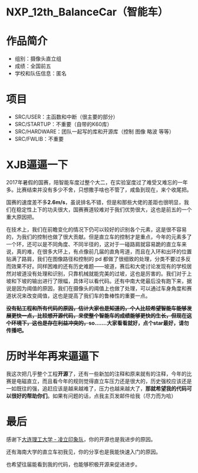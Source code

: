 # NXP_12th_BalanceCar（智能车）
# 作品简介
- 组别：摄像头直立组
- 成绩：全国前五
- 学校和队伍信息：匿名

# 项目

- SRC/USER：主函数和中断（很主要的部分）
- SRC/STARTUP：不重要（自带的K60库）
- SRC/HARDWARE：团队一起写的库和开源库（控制 图像 略波 等等）
- SRC/FWLIB：不重要

# XJB逼逼一下
2017年暑假的国赛，陪智能车度过整个大二，在实验室度过了难受又难忘的一年多。比赛结束并没有多少不舍，只想撒手啥也不管了，咸鱼到现在，来个收尾把。

国赛的速度差不多**2.6m/s**，虽说排名不错，但是和那些大佬的差距也很明显，我们在稳定性上下的功夫很大，国赛赛道较难对于我们优势很大，这也是前五的一个重大原因把。

在技术上，我们在前瞻变化的情况下仍可以较好的识别各个元素，这是很不容易的，为我们的控制也做了很大贡献。但是直立车的控制才是重点，今年的元素多了一个环，还可以是不同角度、不同半径的，这对于一碰路肩就容易跪的直立车来说，真的难，在很多大环上，有点像前几届的直角弯道，而且在入环和出环的位置贴满了路肩，我们在图像路径和控制的 pd 都做了很细致的处理，分类不要过多反而效果不好。同样困难的还有历史难题——坡道，赛后和大佬讨论发现有的学校居然对坡道没有处理和识别，只靠机械就能完美的过坡，这也是厉害的。我们对于上坡和下坡的输出进行了限幅，具体可以看代码。还有中南大佬最后没有跑下来，据说是因为阈值的原因，我们在摄像头的阈值上也做了处理，可以通过车身角度和赛道状况来改变阈值，这也是提高了我们车的鲁棒性的重要一点。

**~~没有贴工程和所有代码的原因，估计大家也是知道的，个人比较希望智能车能够发展更快一点，比较想开源代码，来使整个智能车的成绩能够更快的生长，但现在这个环境下，这也是存在利益冲突的，~~so.......大家看看就好，点个star最好，请勿传播吧。**

# 历时半年再来逼逼下

我这次把几乎整个工程**开源**了，还有一些新加的注释和原来就有的注释，今年的比赛是电磁直立，而且看今年的规则觉得直立车压力还是很大的，历史强校应该还是一如既往的强，追赶应该是越来越难了，压力也越来越大了，**那就希望我的代码可以很好的帮助你们**。如果有问题的话，点我主页发邮件给我（尽力而为哈）

# 最后
感谢下[大连理工大学 - 凌立印象队](https://github.com/wangdongxuking61/Freescale_9th_BalanceCar)，你的开源也是我进步的原因。

还有海南大学的直立车初我见，你的分享也是我能快速入门的原因。

也希望往届能看到我的代码，也能够积极开源来促进进步。




